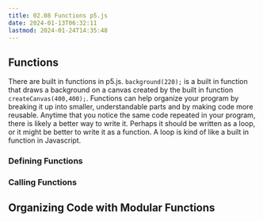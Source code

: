 ```yaml
---
title: 02.08 Functions p5.js
date: 2024-01-13T06:32:11
lastmod: 2024-01-24T14:35:48
---
```


## Functions

There are built in functions in p5.js. `background(220);` is a built in function that draws a background on a canvas created by the built in function `createCanvas(400,400);`. Functions can help organize your program by breaking it up into smaller, understandable parts and by making code more reusable. Anytime that you notice the same code repeated in your program, there is likely a better way to write it. Perhaps it should be written as a loop, or it might be better to write it as a function. A loop is kind of like a built in function in Javascript.

### Defining Functions

### Calling Functions

## Organizing Code with Modular Functions
